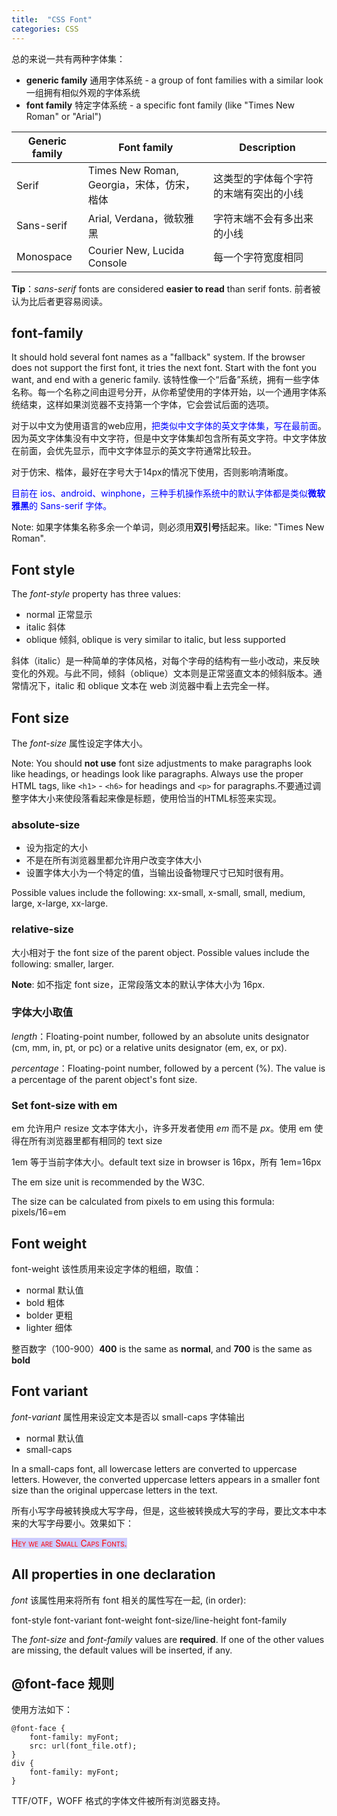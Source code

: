 ```yaml
---
title:  "CSS Font"
categories: CSS
---
```

总的来说一共有两种字体集：

+ **generic family** 通用字体系统 - a group of font families with a similar look 一组拥有相似外观的字体系统
+ **font family** 特定字体系统 - a specific font family (like "Times New Roman" or "Arial")

<table>
  <thead>
    <tr>
      <th>Generic family</th><th>Font family</th><th>Description</th>
    </tr>
  </thead>
  <tbody>
    <tr>
      <td>Serif</td><td>Times New Roman, Georgia，宋体，仿宋，楷体</td><td>这类型的字体每个字符的末端有突出的小线</td>
    </tr>
    <tr>
      <td>Sans-serif</td><td>Arial, Verdana，微软雅黑</td><td>字符末端不会有多出来的小线</td>
    </tr>
    <tr>
      <td>Monospace</td><td>Courier New, Lucida Console</td><td>每一个字符宽度相同</td>
    </tr>
  </tbody>
</table>

**Tip**：_sans-serif_ fonts are considered **easier to read** than serif fonts. 前者被认为比后者更容易阅读。

<!--more-->

## font-family

It should hold several font names as a "fallback" system. If the browser does not support the first font, it tries the next font. Start with the font you want, and end with a generic family. 该特性像一个“后备”系统，拥有一些字体名称。每一个名称之间由逗号分开，从你希望使用的字体开始，以一个通用字体系统结束，这样如果浏览器不支持第一个字体，它会尝试后面的选项。

对于以中文为使用语言的web应用，<span style="color:blue;">把类似中文字体的英文字体集，写在最前面</span>。因为英文字体集没有中文字符，但是中文字体集却包含所有英文字符。中文字体放在前面，会优先显示，而中文字体显示的英文字符通常比较丑。

对于仿宋、楷体，最好在字号大于14px的情况下使用，否则影响清晰度。

<span style="color:blue;">目前在 ios、android、winphone，三种手机操作系统中的默认字体都是类似**微软雅黑**的 Sans-serif 字体。</span>

Note: 如果字体集名称多余一个单词，则必须用**双引号**括起来。like: "Times New Roman".

## Font style

The _font-style_ property has three values:

+ normal 正常显示
+ italic 斜体
+ oblique 倾斜, oblique is very similar to italic, but less supported

斜体（italic）是一种简单的字体风格，对每个字母的结构有一些小改动，来反映变化的外观。与此不同，倾斜（oblique）文本则是正常竖直文本的倾斜版本。通常情况下，italic 和 oblique 文本在 web 浏览器中看上去完全一样。

## Font size

The _font-size_ 属性设定字体大小。

Note: You should **not use** font size adjustments to make paragraphs look like headings, or headings look like paragraphs. Always use the proper HTML tags, like `<h1>` - `<h6>` for headings and `<p>` for paragraphs.不要通过调整字体大小来使段落看起来像是标题，使用恰当的HTML标签来实现。

### absolute-size

+ 设为指定的大小
+ 不是在所有浏览器里都允许用户改变字体大小
+ 设置字体大小为一个特定的值，当输出设备物理尺寸已知时很有用。

Possible values include the following: xx-small, x-small, small, medium, large, x-large, xx-large.

### relative-size

大小相对于 the font size of the parent object. Possible values include the following: smaller, larger.

**Note**: 如不指定 font size，正常段落文本的默认字体大小为 16px.

### 字体大小取值

_length_：Floating-point number, followed by an absolute units designator (cm, mm, in, pt, or pc) or a relative units designator (em, ex, or px).

_percentage_：Floating-point number, followed by a percent (%). The value is a percentage of the parent object's font size.

### Set font-size with em 

em 允许用户 resize 文本字体大小，许多开发者使用 _em_ 而不是 _px_。使用 em 使得在所有浏览器里都有相同的 text size

1em 等于当前字体大小。default text size in browser is 16px，所有 1em=16px

The em size unit is recommended by the W3C.

The size can be calculated from pixels to em using this formula: pixels/16=em

## Font weight

font-weight 该性质用来设定字体的粗细，取值：

+ normal 默认值
+ bold 粗体
+ bolder 更粗
+ lighter 细体

整百数字（100-900）**400** is the same as **normal**, and **700** is the same as **bold**

## Font variant

_font-variant_ 属性用来设定文本是否以 small-caps 字体输出

+ normal 默认值
+ small-caps 

In a small-caps font, all lowercase letters are converted to uppercase letters. However, the converted uppercase letters appears in a smaller font size than the original uppercase letters in the text.

所有小写字母被转换成大写字母，但是，这些被转换成大写的字母，要比文本中本来的大写字母要小。效果如下：

<span style="font-variant:small-caps;color:red;background-color:rgb(204,204,255);">Hey we are Small Caps Fonts.</span>

## All properties in one declaration

_font_ 该属性用来将所有 font 相关的属性写在一起,  (in order):

font-style font-variant font-weight font-size/line-height font-family

The _font-size_ and _font-family_ values are **required**. If one of the other values are missing, the default values will be inserted, if any.

## @font-face 规则

使用方法如下：

    @font-face {
    	font-family: myFont;
    	src: url(font_file.otf);
    }
    div {
    	font-family: myFont;
    }

TTF/OTF，WOFF 格式的字体文件被所有浏览器支持。
